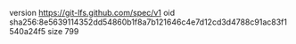 version https://git-lfs.github.com/spec/v1
oid sha256:8e5639114352dd54860b1f8a7b121646c4e7d12cd3d4788c91ac83f1540a24f5
size 799
